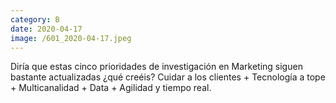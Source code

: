 ```yaml
--- 
category: B 
date: 2020-04-17 
image: /601_2020-04-17.jpeg 
--- 
```


Diría que estas cinco prioridades de investigación en Marketing siguen bastante actualizadas ¿qué creéis? Cuidar a los clientes + Tecnología a tope + Multicanalidad + Data + Agilidad y tiempo real.